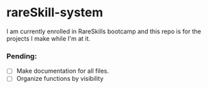 # rareSkill-system
I am currently enrolled in RareSkills bootcamp and this repo is for the projects I make while I'm at it.

### Pending:
- [ ] Make documentation for all files.
- [ ] Organize functions by visibility